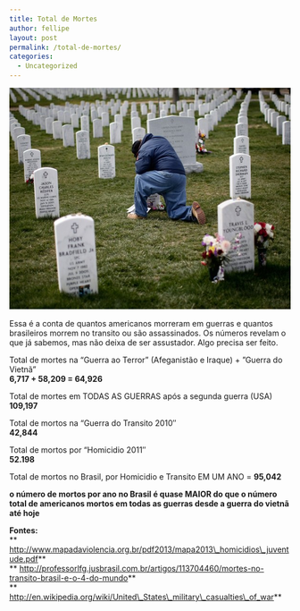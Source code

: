 ```yaml
---
title: Total de Mortes
author: fellipe
layout: post
permalink: /total-de-mortes/
categories:
  - Uncategorized
---
```

[<img alt="Iraq+War+Soldier+Death+Toll+Hits+4000+-OriRqX9ZKBl" src="/img/posts/2014/07/Iraq+War+Soldier+Death+Toll+Hits+4000+-OriRqX9ZKBl.jpg" width="594" height="396" />][1]

Essa é a conta de quantos americanos morreram em guerras e quantos brasileiros morrem no transito ou são assassinados. Os números revelam o que já sabemos, mas não deixa de ser assustador. Algo precisa ser feito.

Total de mortes na &#8220;Guerra ao Terror&#8221; (Afeganistão e Iraque) + &#8221;Guerra do Vietnã&#8221;  
**6,717 + **58,209 = 64,926****

<span style="font-size: 1em;">Total de mortes em TODAS AS GUERRAS após a segunda guerra (USA)<br /> </span><strong style="font-size: 1em;">109,197</strong>

Total de mortos na &#8220;Guerra do Transito 2010&#8243;  
**42,844**

Total de mortos por &#8220;Homicidio 2011&#8243;  
**52.198**

Total de mortos no Brasil, por Homicidio e Transito EM UM ANO = **95,042**

**o número de mortos por ano no Brasil é quase MAIOR do que o número total de americanos mortos em todas as guerras desde a guerra do vietnã até hoje**

**Fontes:**  
** http://www.mapadaviolencia.org.br/pdf2013/mapa2013\_homicidios\_juventude.pdf**  
** http://professorlfg.jusbrasil.com.br/artigos/113704460/mortes-no-transito-brasil-e-o-4-do-mundo**  
** http://en.wikipedia.org/wiki/United\_States\_military\_casualties\_of_war**

 [1]: /img/posts/2014/07/Iraq+War+Soldier+Death+Toll+Hits+4000+-OriRqX9ZKBl.jpg